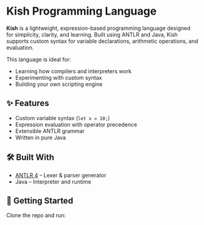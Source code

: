 # Kish Programming Language

**Kish** is a lightweight, expression-based programming language designed for simplicity, clarity, and learning. Built using ANTLR and Java, Kish supports custom syntax for variable declarations, arithmetic operations, and evaluation.

This language is ideal for:
- Learning how compilers and interpreters work
- Experimenting with custom syntax
- Building your own scripting engine

## ✨ Features
- Custom variable syntax (`let x = 10;`)
- Expression evaluation with operator precedence
- Extensible ANTLR grammar
- Written in pure Java

## 🛠️ Built With
- [ANTLR 4](https://www.antlr.org/) – Lexer & parser generator
- Java – Interpreter and runtime

## 🚀 Getting Started
Clone the repo and run:
